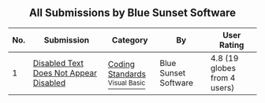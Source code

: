 ﻿<div align="center">

## All Submissions by Blue Sunset Software

</div>

No.  | Submission | Category | By   | User Rating
---- | ---------- | -------- | ---- | -----------
1 | [Disabled Text Does Not Appear Disabled<br />](https://github.com/Planet-Source-Code/blue-sunset-software-disabled-text-does-not-appear-disabled__1-12131) | [Coding Standards<br /><sup>Visual Basic</sup>](../ByCategory/coding-standards__1-43.md) | Blue Sunset Software | 4.8 (19 globes from 4 users)
